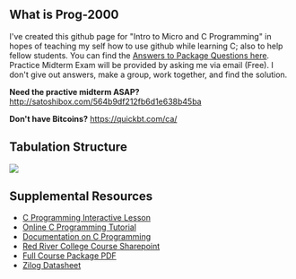 What is Prog-2000
-----------------
I've created this github page for "Intro to Micro and C Programming" in hopes of teaching my self how to use github while learning C; also to help fellow students. You can find the <a href="https://github.com/glennlopez/Prog-2000/wiki">Answers to Package Questions here</a>. Practice Midterm Exam will be provided by asking me via email (Free). I don't give out answers, make a group, work together, and find the solution. 

<b>Need the practive midterm ASAP?</b> http://satoshibox.com/564b9df212fb6d1e638b45ba

<b>Don't have Bitcoins?</b> https://quickbt.com/ca/




Tabulation Structure
--------------------

<img src="http://i.stack.imgur.com/ji9pn.gif" />

Supplemental Resources
-----------------------------------------------------------

<ul>
	<li><a href="https://zybooks.zyante.com/#/zybook/UTEdXSpring2015/chapter/2/section/1">C Programming Interactive Lesson</a></li>
<li><a href="http://www.learn-c.org/">Online C Programming Tutorial</a></li>
<li><a href="http://www.programiz.com/c-programming/">Documentation on C Programming</a></li>
<li><a href="http://connect.rrc.ca/DEEAM/ELEEF/PROG-2000/default.aspx">Red River College Course Sharepoint</a>
<li><a href="https://www.evernote.com/shard/s4/sh/8fddf4dd-de95-44fa-878f-631e9197d602/6ce49f210a5c494d03052d8ea1c1ccc2">Full Course Package PDF</a></li>
<li><a href="https://www.evernote.com/shard/s4/sh/92c6cad3-1a53-4063-93a9-0a05540914e2/cda1e8bdac6acc616adfbadeb99ace19">Zilog Datasheet</a></li>
<!-- <li>https://www.evernote.com/shard/s4/sh/a7460129-04ed-407b-a0b2-accb499fbed6/6537fe2125bfb18b8af7443a6c86db5b</li> -->
</ul>
